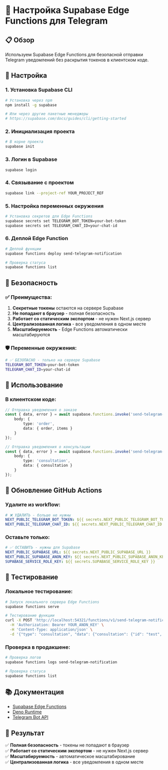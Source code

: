 # 🚀 Настройка Supabase Edge Functions для Telegram

## 📋 Обзор

Используем Supabase Edge Functions для безопасной отправки Telegram уведомлений без раскрытия токенов в клиентском коде.

## 🔧 Настройка

### 1. Установка Supabase CLI

```bash
# Установка через npm
npm install -g supabase

# Или через другие пакетные менеджеры
# https://supabase.com/docs/guides/cli/getting-started
```

### 2. Инициализация проекта

```bash
# В корне проекта
supabase init
```

### 3. Логин в Supabase

```bash
supabase login
```

### 4. Связывание с проектом

```bash
supabase link --project-ref YOUR_PROJECT_REF
```

### 5. Настройка переменных окружения

```bash
# Установка секретов для Edge Functions
supabase secrets set TELEGRAM_BOT_TOKEN=your-bot-token
supabase secrets set TELEGRAM_CHAT_ID=your-chat-id
```

### 6. Деплой Edge Function

```bash
# Деплой функции
supabase functions deploy send-telegram-notification

# Проверка статуса
supabase functions list
```

## 🔐 Безопасность

### ✅ Преимущества:

1. **Секретные токены** остаются на сервере Supabase
2. **Не попадают в браузер** - полная безопасность
3. **Работает со статическим экспортом** - не нужен Next.js сервер
4. **Централизованная логика** - все уведомления в одном месте
5. **Масштабируемость** - Edge Functions автоматически масштабируются

### 🛡️ Переменные окружения:

```bash
# ✅ БЕЗОПАСНО - только на сервере Supabase
TELEGRAM_BOT_TOKEN=your-bot-token
TELEGRAM_CHAT_ID=your-chat-id
```

## 📝 Использование

### В клиентском коде:

```typescript
// Отправка уведомления о заказе
const { data, error } = await supabase.functions.invoke('send-telegram-notification', {
    body: {
        type: 'order',
        data: { order, items }
    }
});

// Отправка уведомления о консультации
const { data, error } = await supabase.functions.invoke('send-telegram-notification', {
    body: {
        type: 'consultation',
        data: { consultation }
    }
});
```

## 🔄 Обновление GitHub Actions

### Удалите из workflow:

```yaml
# ❌ УДАЛИТЬ - больше не нужны
NEXT_PUBLIC_TELEGRAM_BOT_TOKEN: ${{ secrets.NEXT_PUBLIC_TELEGRAM_BOT_TOKEN }}
NEXT_PUBLIC_TELEGRAM_CHAT_ID: ${{ secrets.NEXT_PUBLIC_TELEGRAM_CHAT_ID }}
```

### Оставьте только:

```yaml
# ✅ ОСТАВИТЬ - нужны для Supabase
NEXT_PUBLIC_SUPABASE_URL: ${{ secrets.NEXT_PUBLIC_SUPABASE_URL }}
NEXT_PUBLIC_SUPABASE_ANON_KEY: ${{ secrets.NEXT_PUBLIC_SUPABASE_ANON_KEY }}
SUPABASE_SERVICE_ROLE_KEY: ${{ secrets.SUPABASE_SERVICE_ROLE_KEY }}
```

## 🧪 Тестирование

### Локальное тестирование:

```bash
# Запуск локального сервера Edge Functions
supabase functions serve

# Тестирование функции
curl -X POST 'http://localhost:54321/functions/v1/send-telegram-notification' \
  -H 'Authorization: Bearer YOUR_ANON_KEY' \
  -H 'Content-Type: application/json' \
  -d '{"type": "consultation", "data": {"consultation": {"id": "test", "name": "Test", "contact_info": "test@example.com"}}}'
```

### Проверка в продакшене:

```bash
# Проверка логов
supabase functions logs send-telegram-notification

# Проверка статуса
supabase functions list
```

## 📚 Документация

- [Supabase Edge Functions](https://supabase.com/docs/guides/functions)
- [Deno Runtime](https://deno.land/manual)
- [Telegram Bot API](https://core.telegram.org/bots/api)

## 🎯 Результат

✅ **Полная безопасность** - токены не попадают в браузер  
✅ **Работает со статическим экспортом** - не нужен Next.js сервер  
✅ **Масштабируемость** - автоматическое масштабирование  
✅ **Централизованная логика** - все уведомления в одном месте  


